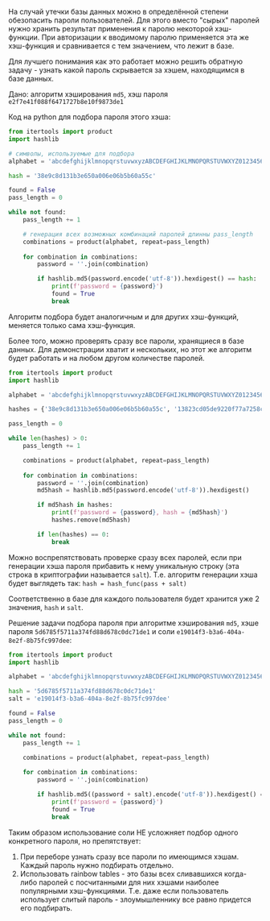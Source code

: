 На случай утечки базы данных можно в определённой степени обезопасить пароли пользователей. Для этого вместо "сырых" паролей
нужно хранить результат применения к паролю некоторой хэш-функции. При авторизации к вводимому паролю применяется эта же хэш-функция
и сравнивается с тем значением, что лежит в базе.

Для лучшего понимания как это работает можно решить обратную задачу - узнать какой пароль скрывается за хэшем, находящимся в базе данных.

Дано: алгоритм хэширования `md5`, хэш пароля `e2f7e41f088f6471727b8e10f9873de1`

Код на python для подбора пароля этого хэша:
```python
from itertools import product
import hashlib

# символы, используемые для подбора
alphabet = 'abcdefghijklmnopqrstuvwxyzABCDEFGHIJKLMNOPQRSTUVWXYZ0123456789!@#$%^&*()+'

hash = '38e9c8d131b3e650a006e06b5b60a55c'

found = False
pass_length = 0

while not found:
    pass_length += 1

    # генерация всех возможных комбинаций паролей длинны pass_length
    combinations = product(alphabet, repeat=pass_length)
    
    for combination in combinations:
        password = ''.join(combination)

        if hashlib.md5(password.encode('utf-8')).hexdigest() == hash:
            print(f'password = {password}')
            found = True
            break
```

Алгоритм подбора будет аналогичным и для других хэш-функций, меняется только сама хэш-функция.

Более того, можно проверять сразу все пароли, хранящиеся в базе данных. Для демонстрации хватит и нескольких, но этот
же алгоритм будет работать и на любом другом количестве паролей.

```python
from itertools import product
import hashlib

alphabet = 'abcdefghijklmnopqrstuvwxyzABCDEFGHIJKLMNOPQRSTUVWXYZ0123456789!@#$%^&*()+'

hashes = {'38e9c8d131b3e650a006e06b5b60a55c', '13823cd05de9220f77a7258cdefb2bf0', '4ed817499059b6737232e5123ea57fd3'}

pass_length = 0

while len(hashes) > 0:
    pass_length += 1

    combinations = product(alphabet, repeat=pass_length)
    
    for combination in combinations:
        password = ''.join(combination)
        md5hash = hashlib.md5(password.encode('utf-8')).hexdigest()

        if md5hash in hashes:
            print(f'password = {password}, hash = {md5hash}')
            hashes.remove(md5hash)

        if len(hashes) == 0:
            break
```

Можно воспрепятствовать проверке сразу всех паролей, если при генерации хэша пароля прибавить к нему уникальную строку (эта строка в криптографии называется `salt`). 
Т.е. алгоритм генерации хэша будет выглядеть так: `hash = hash_func(pass + salt)`

Соответственно в базе для каждого пользователя будет хранится уже 2 значения, `hash` и `salt`.

Решение задачи подбора пароля при алгоритме хэширования `md5`, хэше пароля `5d6785f5711a374fd88d678c0dc71de1` и соли `e19014f3-b3a6-404a-8e2f-8b75fc997dee`:
```python
from itertools import product
import hashlib

alphabet = 'abcdefghijklmnopqrstuvwxyzABCDEFGHIJKLMNOPQRSTUVWXYZ0123456789!@#$%^&*()+'

hash = '5d6785f5711a374fd88d678c0dc71de1'
salt = 'e19014f3-b3a6-404a-8e2f-8b75fc997dee'

found = False
pass_length = 0

while not found:
    pass_length += 1

    combinations = product(alphabet, repeat=pass_length)
    
    for combination in combinations:
        password = ''.join(combination)

        if hashlib.md5((password + salt).encode('utf-8')).hexdigest() == hash:
            print(f'password = {password}')
            found = True
            break
```

Таким образом использование соли НЕ усложняет подбор одного конкретного пароля, но препятствует:
1. При переборе узнать сразу все пароли по имеющимся хэшам. Каждый пароль нужно подбирать отдельно.
2. Использовать rainbow tables - это базы всех сливавшихся когда-либо паролей с посчитанными для них хэшами наиболее популярными хэш-функциями. Т.е. даже если пользователь использует слитый пароль - злоумышленнику все равно придется его подбирать.
